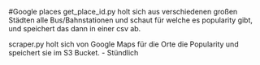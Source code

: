 #Google places
get_place_id.py holt sich aus verschiedenen großen Städten alle Bus/Bahnstationen und schaut für welche es popularity gibt, und speichert das dann in einer csv ab.

scraper.py holt sich von Google Maps für die Orte die Popularity und speichert sie im S3 Bucket. - Stündlich
